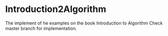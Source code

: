 # Introduction2Algorithm
The implement of he examples on the book Introduction to Algorithm
Check master branch for implementation.
